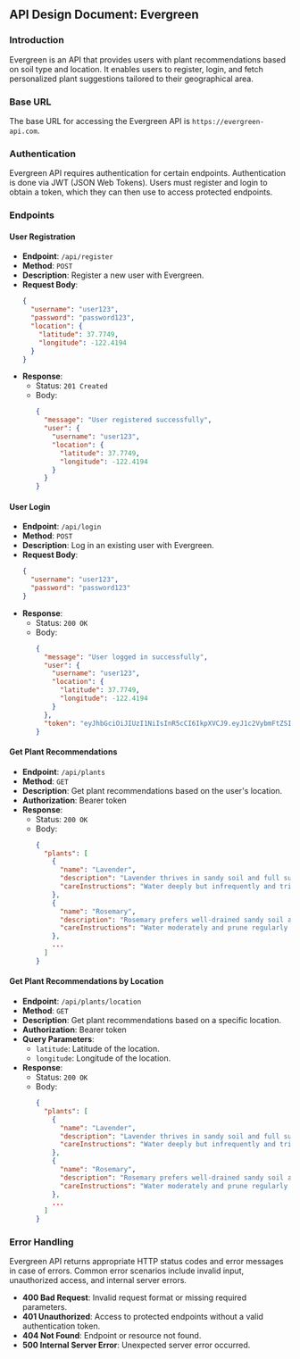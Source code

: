 

## API Design Document: Evergreen

### Introduction

Evergreen is an API that provides users with plant recommendations based on soil type and location. It enables users to register, login, and fetch personalized plant suggestions tailored to their geographical area.

### Base URL

The base URL for accessing the Evergreen API is `https://evergreen-api.com`.

### Authentication

Evergreen API requires authentication for certain endpoints. Authentication is done via JWT (JSON Web Tokens). Users must register and login to obtain a token, which they can then use to access protected endpoints.

### Endpoints

#### User Registration

- **Endpoint**: `/api/register`
- **Method**: `POST`
- **Description**: Register a new user with Evergreen.
- **Request Body**:
  ```json
  {
    "username": "user123",
    "password": "password123",
    "location": {
      "latitude": 37.7749,
      "longitude": -122.4194
    }
  }
  ```
- **Response**:
  - Status: `201 Created`
  - Body:
    ```json
    {
      "message": "User registered successfully",
      "user": {
        "username": "user123",
        "location": {
          "latitude": 37.7749,
          "longitude": -122.4194
        }
      }
    }
    ```

#### User Login

- **Endpoint**: `/api/login`
- **Method**: `POST`
- **Description**: Log in an existing user with Evergreen.
- **Request Body**:
  ```json
  {
    "username": "user123",
    "password": "password123"
  }
  ```
- **Response**:
  - Status: `200 OK`
  - Body:
    ```json
    {
      "message": "User logged in successfully",
      "user": {
        "username": "user123",
        "location": {
          "latitude": 37.7749,
          "longitude": -122.4194
        }
      },
      "token": "eyJhbGciOiJIUzI1NiIsInR5cCI6IkpXVCJ9.eyJ1c2VybmFtZSI6InVzZXIxMjMiLCJpYXQiOjE2MTUwNTI0MjQsImV4cCI6MTYxNTA1NjAyNH0.aN_Fu2MjxTvYfCDNCtLtkFWUnU2_oF-ySZ3WxS8FVPs"
    }
    ```

#### Get Plant Recommendations

- **Endpoint**: `/api/plants`
- **Method**: `GET`
- **Description**: Get plant recommendations based on the user's location.
- **Authorization**: Bearer token
- **Response**:
  - Status: `200 OK`
  - Body:
    ```json
    {
      "plants": [
        {
          "name": "Lavender",
          "description": "Lavender thrives in sandy soil and full sunlight.",
          "careInstructions": "Water deeply but infrequently and trim after flowering."
        },
        {
          "name": "Rosemary",
          "description": "Rosemary prefers well-drained sandy soil and full sun.",
          "careInstructions": "Water moderately and prune regularly to maintain shape."
        },
        ...
      ]
    }
    ```

#### Get Plant Recommendations by Location

- **Endpoint**: `/api/plants/location`
- **Method**: `GET`
- **Description**: Get plant recommendations based on a specific location.
- **Authorization**: Bearer token
- **Query Parameters**:
  - `latitude`: Latitude of the location.
  - `longitude`: Longitude of the location.
- **Response**:
  - Status: `200 OK`
  - Body:
    ```json
    {
      "plants": [
        {
          "name": "Lavender",
          "description": "Lavender thrives in sandy soil and full sunlight.",
          "careInstructions": "Water deeply but infrequently and trim after flowering."
        },
        {
          "name": "Rosemary",
          "description": "Rosemary prefers well-drained sandy soil and full sun.",
          "careInstructions": "Water moderately and prune regularly to maintain shape."
        },
        ...
      ]
    }
    ```

### Error Handling

Evergreen API returns appropriate HTTP status codes and error messages in case of errors. Common error scenarios include invalid input, unauthorized access, and internal server errors.

- **400 Bad Request**: Invalid request format or missing required parameters.
- **401 Unauthorized**: Access to protected endpoints without a valid authentication token.
- **404 Not Found**: Endpoint or resource not found.
- **500 Internal Server Error**: Unexpected server error occurred.

